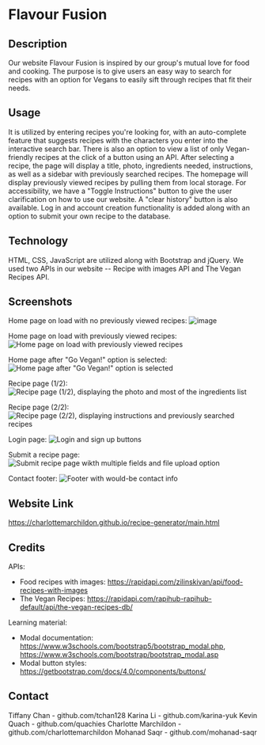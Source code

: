 # Flavour Fusion

## Description
Our website Flavour Fusion is inspired by our group's mutual love for food and cooking. The purpose is to give users an easy way to search for recipes with an option for Vegans to easily sift through recipes that fit their needs.

## Usage
It is utilized by entering recipes you're looking for, with an auto-complete feature that suggests recipes with the characters you enter into the interactive search bar. There is also an option to view a list of only Vegan-friendly recipes at the click of a button using an API. 
After selecting a recipe, the page will display a title, photo, ingredients needed, instructions, as well as a sidebar with previously searched recipes.
The homepage will display previously viewed recipes by pulling them from local storage. For accessibility, we have a "Toggle Instructions" button to give the user clarification on how to use our website. A "clear history" button is also available. Log in and account creation functionality is added along with an option to submit your own recipe to the database.

## Technology
HTML, CSS, JavaScript are utilized along with Bootstrap and jQuery. We used two APIs in our website -- Recipe with images API and The Vegan Recipes API.

## Screenshots
Home page on load with no previously viewed recipes:
![image](https://github.com/charlottemarchildon/recipe-generator/assets/146043078/c8426025-c112-4317-b114-de95b446144d)


Home page on load with previously viewed recipes:
![Home page on load with previously viewed recipes](image-1.png)

Home page after "Go Vegan!" option is selected:
![Home page after "Go Vegan!" option is selected](image-2.png)

Recipe page (1/2):
![Recipe page (1/2), displaying the photo and most of the ingredients list](image-3.png)

Recipe page (2/2):
![Recipe page (2/2), displaying instructions and previously searched recipes](image-4.png)

Login page:
![Login and sign up buttons](image-5.png)

Submit a recipe page:
![Submit recipe page wikth multiple fields and file upload option](image-6.png)

Contact footer:
![Footer with would-be contact info](image-7.png)

## Website Link
https://charlottemarchildon.github.io/recipe-generator/main.html

## Credits
APIs:
- Food recipes with images: https://rapidapi.com/zilinskivan/api/food-recipes-with-images
- The Vegan Recipes: https://rapidapi.com/rapihub-rapihub-default/api/the-vegan-recipes-db/

Learning material:
- Modal documentation: https://www.w3schools.com/bootstrap5/bootstrap_modal.php, https://www.w3schools.com/bootstrap/bootstrap_modal.asp
- Modal button styles: https://getbootstrap.com/docs/4.0/components/buttons/

## Contact
Tiffany Chan - github.com/tchan128
Karina Li - github.com/karina-yuk
Kevin Quach - github.com/quachies
Charlotte Marchildon - github.com/charlottemarchildon
Mohanad Saqr - github.com/mohanad-saqr
